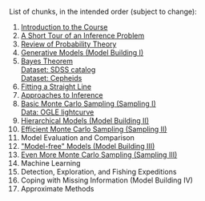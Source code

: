 List of chunks, in the intended order (subject to change):

1. [Introduction to the Course](about.ipynb)
2. [A Short Tour of an Inference Problem](tour.ipynb)
3. [Review of Probability Theory](probability.ipynb)
4. [Generative Models (Model Building I)](generative_models.ipynb)
5. [Bayes Theorem](bayes_theorem.ipynb)
<br> [Dataset: SDSS catalog](sdss.ipynb)
<br> [Dataset: Cepheids](cepheids.ipynb)
6. [Fitting a Straight Line](straight_line.ipynb)
7. [Approaches to Inference](approaches.ipynb)
8. [Basic Monte Carlo Sampling (Sampling I)](montecarlo1.ipynb)
<br> [Data: OGLE lightcurve](lightcurve.ipynb)
9. [Hierarchical Models (Model Building II)](hierarchical.ipynb)
10. [Efficient Monte Carlo Sampling (Sampling II)](montecarlo2.ipynb)
11. Model Evaluation and Comparison
12. ["Model-free" Models (Model Building III)](modelfreemodels.ipynb)
13. [Even More Monte Carlo Sampling (Sampling III)](montecarlo3.ipynb)
14. Machine Learning
15. Detection, Exploration, and Fishing Expeditions
16. Coping with Missing Information (Model Building IV)
17. Approximate Methods
